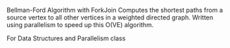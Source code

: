 Bellman-Ford Algorithm with ForkJoin
Computes the shortest paths from a source vertex to all other vertices in a weighted directed graph.
Written using parallelism to speed up this O(VE) algorithm.

For Data Structures and Parallelism class
